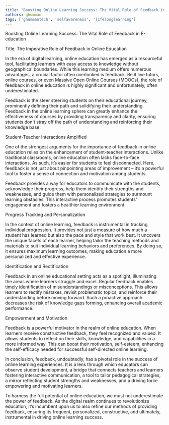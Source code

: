 ```yaml
---
title: "Boosting Online Learning Success: The Vital Role of Feedback in E-education"  # Wrap the title in double quotes
authors: ghumman
tags: ['ghummantech', 'selfawareness', 'lifelonglearning']
---
```


Boosting Online Learning Success: The Vital Role of Feedback in E-education
<!-- truncate -->

Title: The Imperative Role of Feedback in Online Education

In the era of digital learning, online education has emerged as a resourceful tool, facilitating learners with easy access to knowledge without geographical boundaries. While this learning medium offers numerous advantages, a crucial factor often overlooked is feedback. Be it live tutors, online courses, or even Massive Open Online Courses (MOOCs), the role of feedback in online education is highly significant and unfortunately, often underestimated.

Feedback is the steer steering students on their educational journey, prominently defining their path and solidifying their understanding. Feedback in the online learning sphere can greatly enhance the effectiveness of courses by providing transparency and clarity, ensuring students don't stray off the path of understanding and reinforcing their knowledge base.

Student-Teacher Interactions Amplified

One of the strongest arguments for the importance of feedback in online education relies on the enhancement of student-teacher interactions. Unlike traditional classrooms, online education often lacks face-to-face interactions. As such, it’s easier for students to feel disconnected. Here, feedback is not just about pinpointing areas of improvement – it’s a powerful tool to foster a sense of connection and motivation among students.

Feedback provides a way for educators to communicate with the students, acknowledge their progress, help them identify their strengths and weaknesses, and guide them with personalized strategies to surmount learning obstacles. This interactive process promotes students' engagement and fosters a healthier learning environment.

Progress Tracking and Personalization

In the context of online learning, feedback is instrumental in tracking individual progression. It provides not just a measure of how much a student has learned but also the pace and style that work best. It uncovers the unique facets of each learner, helping tailor the teaching methods and materials to suit individual learning behaviors and preferences. By doing so, it ensures maximum learning outcomes, making education a more personalized and effective experience.

Identification and Rectification

Feedback in an online educational setting acts as a spotlight, illuminating the areas where learners struggle and excel. Regular feedback enables timely identification of misunderstandings or misconceptions. This allows learners to rectify mistakes, revisit problematic topics, and reinforce their understanding before moving forward. Such a proactive approach decreases the risk of knowledge gaps forming, enhancing overall academic performance.

Empowerment and Motivation 

Feedback is a powerful motivator in the realm of online education. When learners receive constructive feedback, they feel recognized and valued. It allows students to reflect on their skills, knowledge, and capabilities in a more informed way. This can boost their motivation, self-esteem, enhancing the self-efficacy needed for successful self-directed online learning.

In conclusion, feedback, undoubtedly, has a pivotal role in the success of online learning experiences. It is a lens through which educators can observe student development, a bridge that connects teachers and learners fostering interactive communication, a tool to tailor pedagogical strategies, a mirror reflecting student strengths and weaknesses, and a driving force empowering and motivating learners.

To harness the full potential of online education, we must not underestimate the power of feedback. As the digital realm continues to revolutionize education, it’s incumbent upon us to also refine our methods of providing feedback, ensuring its frequent, personalized, constructive, and ultimately, instrumental in driving online learning success.
